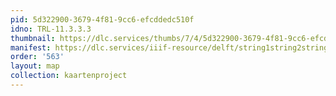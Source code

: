 ```yaml
---
pid: 5d322900-3679-4f81-9cc6-efcddedc510f
idno: TRL-11.3.3.3
thumbnail: https://dlc.services/thumbs/7/4/5d322900-3679-4f81-9cc6-efcddedc510f/full/400,339/0/default.jpg
manifest: https://dlc.services/iiif-resource/delft/string1string2string3/kaartenproject-2007/TRL-11.3.3.3
order: '563'
layout: map
collection: kaartenproject
---
```

